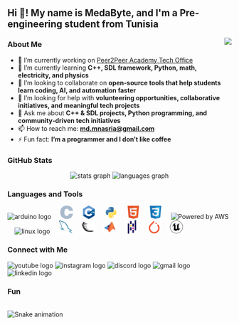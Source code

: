 <h2 align="left">Hi 👋! My name is MedaByte, and I'm a Pre-engineering student from Tunisia</h2>

<img align="right" height="150" src="https://i.imgflip.com/65efzo.gif" />

### About Me
- 🔭 I’m currently working on [Peer2Peer Academy Tech Office](https://peer2peeracademy.org)
- 🌱 I’m currently learning **C++, SDL framework, Python, math, electricity, and physics**
- 👯 I’m looking to collaborate on **open-source tools that help students learn coding, AI, and automation faster**
- 🤝 I’m looking for help with **volunteering opportunities, collaborative initiatives, and meaningful tech projects**
- 💬 Ask me about **C++ & SDL projects, Python programming, and community-driven tech initiatives**
- 📫 How to reach me: **md.mnasria@gmail.com**
- ⚡ Fun fact: **I’m a programmer and I don’t like coffee**

### GitHub Stats
<div align="center">
  <img src="https://github-readme-stats.vercel.app/api?username=MedaByte&hide_title=false&hide_rank=false&show_icons=true&include_all_commits=true&count_private=true&disable_animations=false&theme=dracula&locale=en&hide_border=false" height="150" alt="stats graph"  />
  <img src="https://github-readme-stats.vercel.app/api/top-langs?username=MedaByte&locale=en&hide_title=false&layout=compact&card_width=320&langs_count=5&theme=dracula&hide_border=false" height="150" alt="languages graph"  />
</div>

### Languages and Tools
<div align="left">
  <img src="https://cdn.worldvectorlogo.com/logos/arduino-1.svg" height="30" alt="arduino logo"  />
  <img width="12" />
  <img src="https://raw.githubusercontent.com/devicons/devicon/master/icons/c/c-original.svg" height="30" alt="c logo"  />
  <img width="12" />
  <img src="https://raw.githubusercontent.com/devicons/devicon/master/icons/cplusplus/cplusplus-original.svg" height="30" alt="cplusplus logo"  />
  <img width="12" />
  <img src="https://raw.githubusercontent.com/devicons/devicon/master/icons/python/python-original.svg" height="30" alt="python logo"  />
  <img width="12" />
  <img src="https://raw.githubusercontent.com/devicons/devicon/master/icons/html5/html5-original.svg" height="30" alt="html5 logo"  />
  <img width="12" />
  <img src="https://raw.githubusercontent.com/devicons/devicon/master/icons/css3/css3-original.svg" height="30" alt="css3 logo"  />
  <img width="12" />
  <img src="https://d0.awsstatic.com/logos/powered-by-aws.png" alt="Powered by AWS" height="30" />
  <img width="12" />
  <img src="https://cdn.jsdelivr.net/gh/devicons/devicon/icons/linux/linux-original.svg" height="30" alt="linux logo"  />
  <img width="12" />
  <img src="https://raw.githubusercontent.com/devicons/devicon/master/icons/mysql/mysql-original.svg" height="30" alt="mysql logo"  />
  <img width="12" />
  <img src="https://raw.githubusercontent.com/devicons/devicon/master/icons/flask/flask-original.svg" height="30" alt="flask logo"  />
  <img width="12" />
  <img src="https://raw.githubusercontent.com/devicons/devicon/master/icons/matlab/matlab-original.svg" height="30" alt="matlab logo"  />
  <img width="12" />
  <img src="https://raw.githubusercontent.com/devicons/devicon/master/icons/pandas/pandas-original.svg" height="30" alt="pandas logo"  />
  <img width="12" />
  <img src="https://raw.githubusercontent.com/devicons/devicon/master/icons/pytorch/pytorch-original.svg" height="30" alt="pytorch logo"  />
  <img width="12" />
  <img src="https://raw.githubusercontent.com/devicons/devicon/master/icons/unrealengine/unrealengine-original.svg" height="30" alt="unreal logo"  />
</div>

### Connect with Me
<div align="left">
  <img src="https://img.shields.io/static/v1?message=YouTube&logo=youtube&label=&color=FF0000&logoColor=white&labelColor=&style=for-the-badge" height="35" alt="youtube logo"  />
  <img src="https://img.shields.io/static/v1?message=Instagram&logo=instagram&label=&color=E4405F&logoColor=white&labelColor=&style=for-the-badge" height="35" alt="instagram logo"  />
  <img src="https://img.shields.io/static/v1?message=Discord&logo=discord&label=&color=7289DA&logoColor=white&labelColor=&style=for-the-badge" height="35" alt="discord logo"  />
  <img src="https://img.shields.io/static/v1?message=Gmail&logo=gmail&label=&color=D14836&logoColor=white&labelColor=&style=for-the-badge" height="35" alt="gmail logo"  />
  <img src="https://img.shields.io/static/v1?message=LinkedIn&logo=linkedin&label=&color=0077B5&logoColor=white&labelColor=&style=for-the-badge" height="35" alt="linkedin logo"  />
</div>

### Fun
<br clear="both">
<img src="https://raw.githubusercontent.com/MedaByte/MedaByte/snake.yml" alt="Snake animation" />
